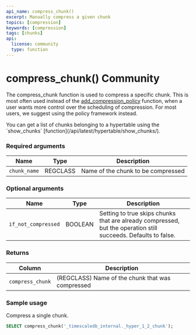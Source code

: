```yaml
---
api_name: compress_chunk()
excerpt: Manually compress a given chunk
topics: [compression]
keywords: [compression]
tags: [chunks]
api:
  license: community
  type: function
---
```


# compress_chunk() <tag type="community">Community</tag>

The compress_chunk function is used to compress a specific chunk. This is
most often used instead of the
[add_compression_policy][add_compression_policy] function, when a user
wants more control over the scheduling of compression. For most users, we
suggest using the policy framework instead.

<highlight type="tip">
You can get a list of chunks belonging to a hypertable using the
`show_chunks` [function](/api/latest/hypertable/show_chunks/).
</highlight>

### Required arguments

|Name|Type|Description|
|---|---|---|
| `chunk_name` | REGCLASS | Name of the chunk to be compressed|

### Optional arguments

|Name|Type|Description|
|---|---|---|
| `if_not_compressed` | BOOLEAN | Setting to true skips chunks that are already compressed, but the operation still succeeds. Defaults to false.|

### Returns

|Column|Description|
|---|---|
| `compress_chunk` | (REGCLASS) Name of the chunk that was compressed|

### Sample usage

Compress a single chunk.

``` sql
SELECT compress_chunk('_timescaledb_internal._hyper_1_2_chunk');
```

[add_compression_policy]: /api/:currentVersion:/compression/add_compression_policy/
